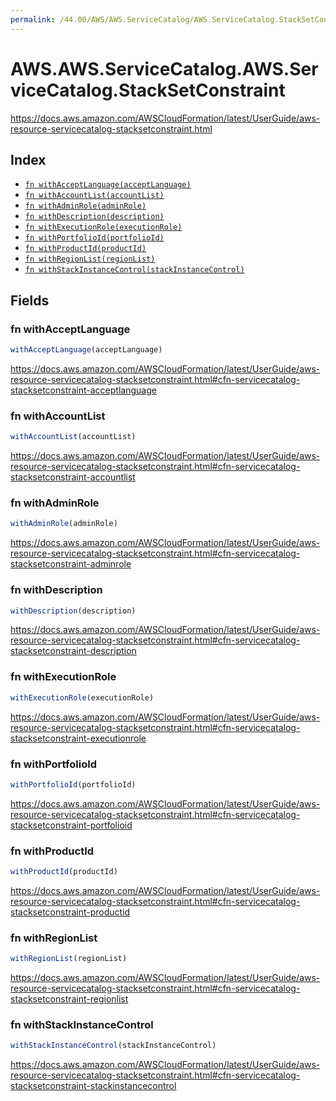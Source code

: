 ```yaml
---
permalink: /44.00/AWS/AWS.ServiceCatalog/AWS.ServiceCatalog.StackSetConstraint/
---
```


# AWS.AWS.ServiceCatalog.AWS.ServiceCatalog.StackSetConstraint

https://docs.aws.amazon.com/AWSCloudFormation/latest/UserGuide/aws-resource-servicecatalog-stacksetconstraint.html

## Index

* [`fn withAcceptLanguage(acceptLanguage)`](#fn-withacceptlanguage)
* [`fn withAccountList(accountList)`](#fn-withaccountlist)
* [`fn withAdminRole(adminRole)`](#fn-withadminrole)
* [`fn withDescription(description)`](#fn-withdescription)
* [`fn withExecutionRole(executionRole)`](#fn-withexecutionrole)
* [`fn withPortfolioId(portfolioId)`](#fn-withportfolioid)
* [`fn withProductId(productId)`](#fn-withproductid)
* [`fn withRegionList(regionList)`](#fn-withregionlist)
* [`fn withStackInstanceControl(stackInstanceControl)`](#fn-withstackinstancecontrol)

## Fields

### fn withAcceptLanguage

```ts
withAcceptLanguage(acceptLanguage)
```

https://docs.aws.amazon.com/AWSCloudFormation/latest/UserGuide/aws-resource-servicecatalog-stacksetconstraint.html#cfn-servicecatalog-stacksetconstraint-acceptlanguage

### fn withAccountList

```ts
withAccountList(accountList)
```

https://docs.aws.amazon.com/AWSCloudFormation/latest/UserGuide/aws-resource-servicecatalog-stacksetconstraint.html#cfn-servicecatalog-stacksetconstraint-accountlist

### fn withAdminRole

```ts
withAdminRole(adminRole)
```

https://docs.aws.amazon.com/AWSCloudFormation/latest/UserGuide/aws-resource-servicecatalog-stacksetconstraint.html#cfn-servicecatalog-stacksetconstraint-adminrole

### fn withDescription

```ts
withDescription(description)
```

https://docs.aws.amazon.com/AWSCloudFormation/latest/UserGuide/aws-resource-servicecatalog-stacksetconstraint.html#cfn-servicecatalog-stacksetconstraint-description

### fn withExecutionRole

```ts
withExecutionRole(executionRole)
```

https://docs.aws.amazon.com/AWSCloudFormation/latest/UserGuide/aws-resource-servicecatalog-stacksetconstraint.html#cfn-servicecatalog-stacksetconstraint-executionrole

### fn withPortfolioId

```ts
withPortfolioId(portfolioId)
```

https://docs.aws.amazon.com/AWSCloudFormation/latest/UserGuide/aws-resource-servicecatalog-stacksetconstraint.html#cfn-servicecatalog-stacksetconstraint-portfolioid

### fn withProductId

```ts
withProductId(productId)
```

https://docs.aws.amazon.com/AWSCloudFormation/latest/UserGuide/aws-resource-servicecatalog-stacksetconstraint.html#cfn-servicecatalog-stacksetconstraint-productid

### fn withRegionList

```ts
withRegionList(regionList)
```

https://docs.aws.amazon.com/AWSCloudFormation/latest/UserGuide/aws-resource-servicecatalog-stacksetconstraint.html#cfn-servicecatalog-stacksetconstraint-regionlist

### fn withStackInstanceControl

```ts
withStackInstanceControl(stackInstanceControl)
```

https://docs.aws.amazon.com/AWSCloudFormation/latest/UserGuide/aws-resource-servicecatalog-stacksetconstraint.html#cfn-servicecatalog-stacksetconstraint-stackinstancecontrol